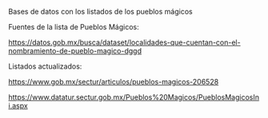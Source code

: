 Bases de datos con los listados de los pueblos mágicos

Fuentes de la lista de Pueblos Mágicos:

https://datos.gob.mx/busca/dataset/localidades-que-cuentan-con-el-nombramiento-de-pueblo-magico-dggd



Listados actualizados: 

https://www.gob.mx/sectur/articulos/pueblos-magicos-206528

https://www.datatur.sectur.gob.mx/Pueblos%20Magicos/PueblosMagicosIni.aspx
